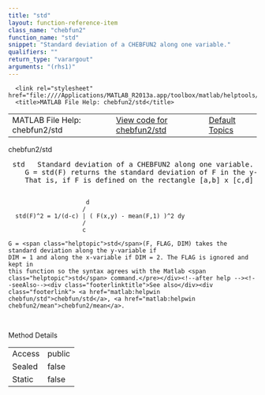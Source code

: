 ```yaml
---
title: "std"
layout: function-reference-item
class_name: "chebfun2"
function_name: "std"
snippet: "Standard deviation of a CHEBFUN2 along one variable."
qualifiers: ""
return_type: "varargout"
arguments: "(rhs1)"
---
```


<html>
   <head>
      <meta http-equiv="Content-Type" content="text/html; charset=utf-8">
   
      <link rel="stylesheet" href="file:////Applications/MATLAB_R2013a.app/toolbox/matlab/helptools/private/helpwin.css">
      <title>MATLAB File Help: chebfun2/std</title>
   </head>
   <body>
      <!--Single-page help-->
      <table border="0" cellspacing="0" width="100%">
         <tr class="subheader">
            <td class="headertitle">MATLAB File Help: chebfun2/std</td>
            <td class="subheader-left"><a href="matlab:edit chebfun2/std">View code for chebfun2/std</a></td>
            <td class="subheader-right"><a href="matlab:helpwin">Default Topics</a></td>
         </tr>
      </table>
      <div class="title">chebfun2/std</div>
      <div class="helptext"><pre><!--helptext --> <span class="helptopic">std</span>   Standard deviation of a CHEBFUN2 along one variable.
    G = <span class="helptopic">std</span>(F) returns the standard deviation of F in the y-variable (default).
    That is, if F is defined on the rectangle [a,b] x [c,d] then
 
                          d 
                         /
      std(F)^2 = 1/(d-c) | ( F(x,y) - mean(F,1) )^2 dy
                         /
                         c
 
    G = <span class="helptopic">std</span>(F, FLAG, DIM) takes the standard deviation along the y-variable if
    DIM = 1 and along the x-variable if DIM = 2. The FLAG is ignored and kept in
    this function so the syntax agrees with the Matlab <span class="helptopic">std</span> command.</pre></div><!--after help --><!--seeAlso--><div class="footerlinktitle">See also</div><div class="footerlink"> <a href="matlab:helpwin chebfun/std">chebfun/std</a>, <a href="matlab:helpwin chebfun2/mean">chebfun2/mean</a>.
</div>
      <!--Method-->
      <div class="sectiontitle">Method Details</div>
      <table class="class-details">
         <tr>
            <td class="class-detail-label">Access</td>
            <td>public</td>
         </tr>
         <tr>
            <td class="class-detail-label">Sealed</td>
            <td>false</td>
         </tr>
         <tr>
            <td class="class-detail-label">Static</td>
            <td>false</td>
         </tr>
      </table>
   </body>
</html>
